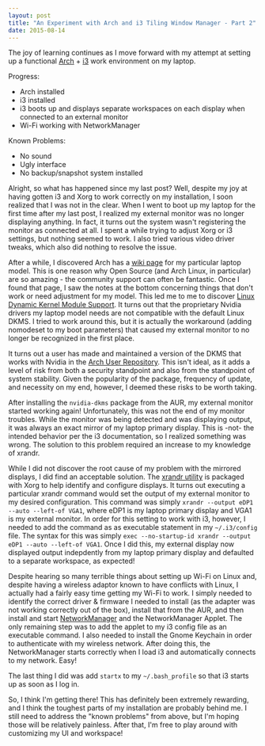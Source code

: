 ```yaml
---
layout: post
title: "An Experiment with Arch and i3 Tiling Window Manager - Part 2"
date: 2015-08-14
---
```


The joy of learning continues as I move forward with my attempt at setting up a functional 
[Arch](https://www.archlinux.org/) + [i3](https://i3wm.org/) work
environment on my laptop. 

Progress:

  * Arch installed
  * i3 installed
  * i3 boots up and displays separate workspaces on each display when connected to an external monitor
  * Wi-Fi working with NetworkManager

Known Problems:

  * No sound
  * Ugly interface
  * No backup/snapshot system installed

Alright, so what has happened since my last post? Well, despite my joy at having gotten i3 and Xorg to work
correctly on my installation, I soon realized that I was not in the clear. When I went to boot up my laptop
for the first time after my last post, I realized my external monitor was no longer displaying anything. In
fact, it turns out the system wasn't registering the monitor as connected at all. I spent a while trying to adjust
Xorg or i3 settings, but nothing seemed to work. I also tried various video driver tweaks, which also did nothing
to resolve the issue.

After a while, I discovered Arch has a [wiki page](https://wiki.archlinux.org/index.php/Dell_Precision_M4800) for
my particular laptop model. This is one reason why Open Source (and Arch Linux, in particular) are so amazing -
the community support can often be fantastic. Once I found that page, I saw the notes at the bottom concerning
things that don't work or need adjustment for my model. This led me to me to discover
[Linux Dynamic Kernel Module Support](https://en.wikipedia.org/wiki/Dynamic_Kernel_Module_Support). It turns out
that the proprietary Nvidia drivers my laptop model needs are not compatible with the default Linux DKMS. I tried
to work around this, but it is actually the workaround (adding nomodeset to my boot parameters) that caused my 
external monitor to no longer be recognized in the first place.

It turns out a user has made and maintained a version of the DKMS that works with Nvidia in the 
[Arch User Repository](https://aur.archlinux.org/). This isn't ideal, as it adds a level of risk from both a
security standpoint and also from the standpoint of system stability. Given the popularity of the package,
frequency of update, and necessity on my end, however, I deemed these risks to be worth taking. 

After installing the `nvidia-dkms` package from the AUR, my external monitor started working again! Unfortunately,
this was not the end of my monitor troubles. While the monitor was being detected and was displaying output, it was
always an exact mirror of my laptop primary display. This is -not- the intended behavior per the i3 documentation,
so I realized something was wrong. The solution to this problem required an increase to my knowledge of xrandr.

While I did not discover the root cause of my problem with the mirrored displays, I did find an acceptable solution.
The [xrandr utility](https://wiki.archlinux.org/index.php/Xrandr) is packaged with Xorg to help identify and configure 
displays. It turns out executing a particular xrandr command would set the output of my external monitor to my desired 
configuration. This command was simply `xrandr --output eDP1 --auto --left-of VGA1`, where eDP1 is my laptop primary 
display and VGA1 is my external monitor. In order for this setting to work with i3, however, I needed to add the
command as as executable statement in my `~/.i3/config` file. The syntax for this was simply
`exec --no-startup-id xrandr --output eDP1 --auto --left-of VGA1`. Once I did this, my external display now displayed
output indepdently from my laptop primary display and defaulted to a separate workspace, as expected!

Despite hearing so many terrible things about setting up Wi-Fi on Linux and, despite having a wireless adaptor known
to have conflicts with Linux, I actually had a fairly easy time getting my Wi-Fi to work. I simply needed to identify
the correct driver & firmware I needed to install (as the adapter was not working correctly out of the box), install 
that from the AUR, and then install and start [NetworkManager](https://wiki.archlinux.org/index.php/NetworkManager)
and the NetworkManager Applet. The only remaining step was to add the applet to my i3 config file as an executable
command. I also needed to install the Gnome Keychain in order to authenticate with my wireless network. After doing 
this, the NetworkManager starts correctly when I load i3 and automatically connects to my network. Easy!

The last thing I did was add `startx` to my `~/.bash_profile` so that i3 starts up as soon as I log in.

So, I think I'm getting there! This has definitely been extremely rewarding, and I think the toughest parts of my
installation are probably behind me. I still need to address the "known problems" from above, but I'm hoping those
will be relatively painless. After that, I'm free to play around with customizing my UI and workspace!

